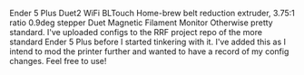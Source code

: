 Ender 5 Plus
Duet2 WiFi
BLTouch
Home-brew belt reduction extruder, 3.75:1 ratio 0.9deg stepper
Duet Magnetic Filament Monitor
Otherwise pretty standard. I've uploaded configs to the RRF project repo of the more standard Ender 5 Plus before I started tinkering with it. I've added this as I intend to mod the printer further and wanted to have a record of my config changes.
Feel free to use!
